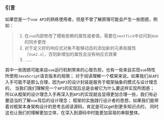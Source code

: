 ### 引言
如果您是一个`vue API`的熟练使用者，但是不曾了解原理可能会产生一些困惑，例如：

> 1. 在`vue`内部修改了模板依赖的属性或者值，需要在`nextTick`中访问到`dom`的同步更改
> 2. 对于定义好的响应式对象不能够动态的添加新的元素和属性（`Vue2.x`），否则新增加的属性会没有响应式效果
> 3. ......

其中一些困惑可能来自`vue`运行机制带来的心智负担，也有一些来自实现`vue`特性所使用`JavaScript`语言版本的局限；
对于阅读理解一个框架来说，如果我们从`API`入手可能不是那么合理，因为`API`的设计封装是服务于框架抽象的模式与设计理念的，
当我们我们理解完一个`API`的实现后总是会被它为什么要这样实现所困惑；
所以从框架的设计理念入手再深入到`API`的实现就会显得更加合理一些，我们有必要适当的了解`vue`背后的设计理念；
框架的实施践行设计者的思想，如果我们能带着对框架本身架构设计的思考去阅读源码，肯定是可以get到更多知识点的，
同时这也让我们的理解更加立体，在深入到源码中时能更加容易的串联整体。  


